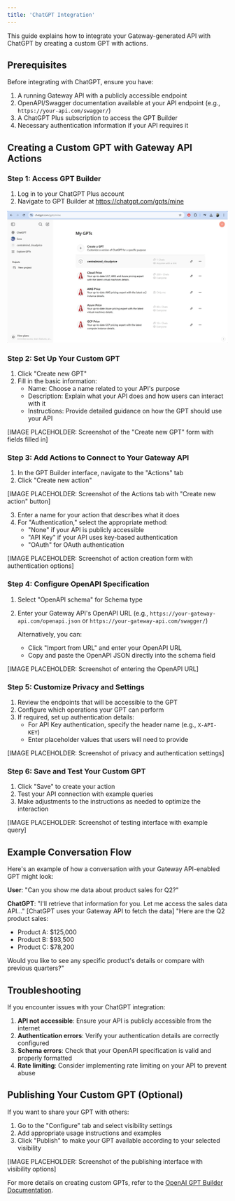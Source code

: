 ```yaml
---
title: 'ChatGPT Integration'
---
```


This guide explains how to integrate your Gateway-generated API with ChatGPT by creating a custom GPT with actions.

## Prerequisites

Before integrating with ChatGPT, ensure you have:

1. A running Gateway API with a publicly accessible endpoint
2. OpenAPI/Swagger documentation available at your API endpoint (e.g., `https://your-api.com/swagger/`) 
3. A ChatGPT Plus subscription to access the GPT Builder
4. Necessary authentication information if your API requires it

## Creating a Custom GPT with Gateway API Actions

### Step 1: Access GPT Builder

1. Log in to your ChatGPT Plus account
2. Navigate to GPT Builder at https://chatgpt.com/gpts/mine

![img](/assets/mygpts.jpg)

### Step 2: Set Up Your Custom GPT

1. Click "Create new GPT"
2. Fill in the basic information:
   - Name: Choose a name related to your API's purpose
   - Description: Explain what your API does and how users can interact with it
   - Instructions: Provide detailed guidance on how the GPT should use your API

[IMAGE PLACEHOLDER: Screenshot of the "Create new GPT" form with fields filled in]

### Step 3: Add Actions to Connect to Your Gateway API

1. In the GPT Builder interface, navigate to the "Actions" tab
2. Click "Create new action"

[IMAGE PLACEHOLDER: Screenshot of the Actions tab with "Create new action" button]

3. Enter a name for your action that describes what it does
4. For "Authentication," select the appropriate method:
   - "None" if your API is publicly accessible
   - "API Key" if your API uses key-based authentication
   - "OAuth" for OAuth authentication

[IMAGE PLACEHOLDER: Screenshot of action creation form with authentication options]

### Step 4: Configure OpenAPI Specification

1. Select "OpenAPI schema" for Schema type
2. Enter your Gateway API's OpenAPI URL (e.g., `https://your-gateway-api.com/openapi.json` or `https://your-gateway-api.com/swagger/`)
   
   Alternatively, you can:
   - Click "Import from URL" and enter your OpenAPI URL
   - Copy and paste the OpenAPI JSON directly into the schema field

[IMAGE PLACEHOLDER: Screenshot of entering the OpenAPI URL]

### Step 5: Customize Privacy and Settings

1. Review the endpoints that will be accessible to the GPT
2. Configure which operations your GPT can perform
3. If required, set up authentication details:
   - For API Key authentication, specify the header name (e.g., `X-API-KEY`)
   - Enter placeholder values that users will need to provide

[IMAGE PLACEHOLDER: Screenshot of privacy and authentication settings]

### Step 6: Save and Test Your Custom GPT

1. Click "Save" to create your action
2. Test your API connection with example queries
3. Make adjustments to the instructions as needed to optimize the interaction

[IMAGE PLACEHOLDER: Screenshot of testing interface with example query]

## Example Conversation Flow

Here's an example of how a conversation with your Gateway API-enabled GPT might look:

**User**: "Can you show me data about product sales for Q2?"

**ChatGPT**: "I'll retrieve that information for you. Let me access the sales data API..."
[ChatGPT uses your Gateway API to fetch the data]
"Here are the Q2 product sales:
- Product A: $125,000
- Product B: $93,500
- Product C: $78,200

Would you like to see any specific product's details or compare with previous quarters?"

## Troubleshooting

If you encounter issues with your ChatGPT integration:

1. **API not accessible**: Ensure your API is publicly accessible from the internet
2. **Authentication errors**: Verify your authentication details are correctly configured
3. **Schema errors**: Check that your OpenAPI specification is valid and properly formatted
4. **Rate limiting**: Consider implementing rate limiting on your API to prevent abuse

## Publishing Your Custom GPT (Optional)

If you want to share your GPT with others:

1. Go to the "Configure" tab and select visibility settings
2. Add appropriate usage instructions and examples
3. Click "Publish" to make your GPT available according to your selected visibility

[IMAGE PLACEHOLDER: Screenshot of the publishing interface with visibility options]

For more details on creating custom GPTs, refer to the [OpenAI GPT Builder Documentation](https://platform.openai.com/docs/guides/gpt-builder).

